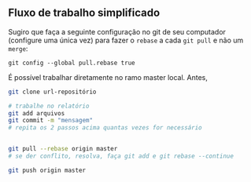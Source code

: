 ## Fluxo de trabalho simplificado

Sugiro que faça a seguinte configuração no git de seu computador (configure uma única vez) para fazer o `rebase` a cada `git pull` e não um `merge`: 

`git config --global pull.rebase true` 


É possível trabalhar diretamente no ramo master local. Antes, 
```bash
git clone url-repositório

# trabalhe no relatório
git add arquivos
git commit -m "mensagem"
# repita os 2 passos acima quantas vezes for necessário


git pull --rebase origin master
# se der conflito, resolva, faça git add e git rebase --continue

git push origin master
```
